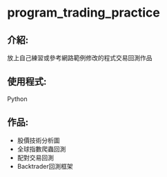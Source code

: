 # program_trading_practice
## 介紹:
放上自己練習或參考網路範例修改的程式交易回測作品
## 使用程式:
Python
## 作品:
* 股價技術分析圖
* 全球指數爬蟲回測
* 配對交易回測
* Backtrader回測框架
